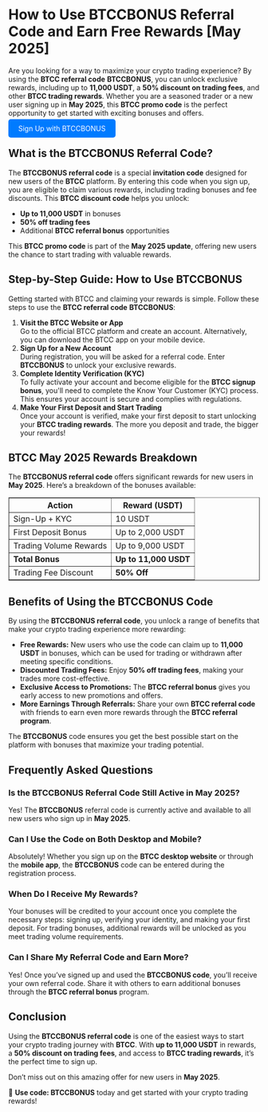 
  <h1>How to Use BTCCBONUS Referral Code and Earn Free Rewards [May 2025]</h1>

  <p>Are you looking for a way to maximize your crypto trading experience? By using the <strong>BTCC referral code</strong> <strong>BTCCBONUS</strong>, you can unlock exclusive rewards, including up to <strong>11,000 USDT</strong>, a <strong>50% discount on trading fees</strong>, and other <strong>BTCC trading rewards</strong>. Whether you are a seasoned trader or a new user signing up in <strong>May 2025</strong>, this <strong>BTCC promo code</strong> is the perfect opportunity to get started with exciting bonuses and offers.</p>
<p><a href="https://partner.btcc.com/us/c/BTCCBONUS/9303" target="_blank" style="color: white; background-color: #007bff; padding: 10px 20px; text-decoration: none; border-radius: 5px;">Sign Up with BTCCBONUS</a></p>
  <h2>What is the BTCCBONUS Referral Code?</h2>
  <p>The <strong>BTCCBONUS referral code</strong> is a special <strong>invitation code</strong> designed for new users of the <strong>BTCC</strong> platform. By entering this code when you sign up, you are eligible to claim various rewards, including trading bonuses and fee discounts. This <strong>BTCC discount code</strong> helps you unlock:</p>
  <ul>
    <li><strong>Up to 11,000 USDT</strong> in bonuses</li>
    <li><strong>50% off trading fees</strong></li>
    <li>Additional <strong>BTCC referral bonus</strong> opportunities</li>
  </ul>
  <p>This <strong>BTCC promo code</strong> is part of the <strong>May 2025 update</strong>, offering new users the chance to start trading with valuable rewards.</p>

  <h2>Step-by-Step Guide: How to Use BTCCBONUS</h2>
  <p>Getting started with BTCC and claiming your rewards is simple. Follow these steps to use the <strong>BTCC referral code</strong> <strong>BTCCBONUS</strong>:</p>
  <ol>
    <li><strong>Visit the BTCC Website or App</strong><br>Go to the official BTCC platform and create an account. Alternatively, you can download the BTCC app on your mobile device.</li>
    <li><strong>Sign Up for a New Account</strong><br>During registration, you will be asked for a referral code. Enter <strong>BTCCBONUS</strong> to unlock your exclusive rewards.</li>
    <li><strong>Complete Identity Verification (KYC)</strong><br>To fully activate your account and become eligible for the <strong>BTCC signup bonus</strong>, you'll need to complete the Know Your Customer (KYC) process. This ensures your account is secure and complies with regulations.</li>
    <li><strong>Make Your First Deposit and Start Trading</strong><br>Once your account is verified, make your first deposit to start unlocking your <strong>BTCC trading rewards</strong>. The more you deposit and trade, the bigger your rewards!</li>
  </ol>

  <h2>BTCC May 2025 Rewards Breakdown</h2>
  <p>The <strong>BTCCBONUS referral code</strong> offers significant rewards for new users in <strong>May 2025</strong>. Here’s a breakdown of the bonuses available:</p>
  <table border="1" cellpadding="8" cellspacing="0">
    <thead>
      <tr>
        <th>Action</th>
        <th>Reward (USDT)</th>
      </tr>
    </thead>
    <tbody>
      <tr>
        <td>Sign-Up + KYC</td>
        <td>10 USDT</td>
      </tr>
      <tr>
        <td>First Deposit Bonus</td>
        <td>Up to 2,000 USDT</td>
      </tr>
      <tr>
        <td>Trading Volume Rewards</td>
        <td>Up to 9,000 USDT</td>
      </tr>
      <tr>
        <td><strong>Total Bonus</strong></td>
        <td><strong>Up to 11,000 USDT</strong></td>
      </tr>
      <tr>
        <td>Trading Fee Discount</td>
        <td><strong>50% Off</strong></td>
      </tr>
    </tbody>
  </table>

  <h2>Benefits of Using the BTCCBONUS Code</h2>
  <p>By using the <strong>BTCCBONUS referral code</strong>, you unlock a range of benefits that make your crypto trading experience more rewarding:</p>
  <ul>
    <li><strong>Free Rewards:</strong> New users who use the code can claim up to <strong>11,000 USDT</strong> in bonuses, which can be used for trading or withdrawn after meeting specific conditions.</li>
    <li><strong>Discounted Trading Fees:</strong> Enjoy <strong>50% off trading fees</strong>, making your trades more cost-effective.</li>
    <li><strong>Exclusive Access to Promotions:</strong> The <strong>BTCC referral bonus</strong> gives you early access to new promotions and offers.</li>
    <li><strong>More Earnings Through Referrals:</strong> Share your own <strong>BTCC referral code</strong> with friends to earn even more rewards through the <strong>BTCC referral program</strong>.</li>
  </ul>
  <p>The <strong>BTCCBONUS</strong> code ensures you get the best possible start on the platform with bonuses that maximize your trading potential.</p>

  <h2>Frequently Asked Questions</h2>
  
  <h3>Is the BTCCBONUS Referral Code Still Active in May 2025?</h3>
  <p>Yes! The <strong>BTCCBONUS</strong> referral code is currently active and available to all new users who sign up in <strong>May 2025</strong>.</p>
  
  <h3>Can I Use the Code on Both Desktop and Mobile?</h3>
  <p>Absolutely! Whether you sign up on the <strong>BTCC desktop website</strong> or through the <strong>mobile app</strong>, the <strong>BTCCBONUS</strong> code can be entered during the registration process.</p>
  
  <h3>When Do I Receive My Rewards?</h3>
  <p>Your bonuses will be credited to your account once you complete the necessary steps: signing up, verifying your identity, and making your first deposit. For trading bonuses, additional rewards will be unlocked as you meet trading volume requirements.</p>
  
  <h3>Can I Share My Referral Code and Earn More?</h3>
  <p>Yes! Once you’ve signed up and used the <strong>BTCCBONUS code</strong>, you’ll receive your own referral code. Share it with others to earn additional bonuses through the <strong>BTCC referral bonus</strong> program.</p>

  <h2>Conclusion</h2>
  <p>Using the <strong>BTCCBONUS referral code</strong> is one of the easiest ways to start your crypto trading journey with <strong>BTCC</strong>. With <strong>up to 11,000 USDT</strong> in rewards, a <strong>50% discount on trading fees</strong>, and access to <strong>BTCC trading rewards</strong>, it’s the perfect time to sign up.</p>
  
  <p>Don’t miss out on this amazing offer for new users in <strong>May 2025</strong>.</p>
  
  <p>🎉 <strong>Use code: BTCCBONUS</strong> today and get started with your crypto trading rewards!</p>
</body>
</html>
